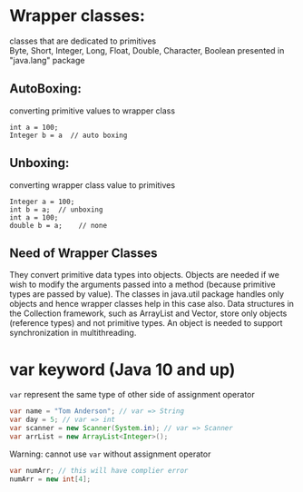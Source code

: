 # Wrapper classes:

classes that are dedicated to primitives        
Byte, Short, Integer, Long, Float, Double, Character, Boolean presented in "java.lang" package

## AutoBoxing:

converting primitive values to wrapper class

```
int a = 100;
Integer b = a  // auto boxing
```

## Unboxing:

converting wrapper class value to primitives

```text
Integer a = 100;
int b = a;  // unboxing
int a = 100;
double b = a;    // none
```

## Need of Wrapper Classes

They convert primitive data types into objects. 
Objects are needed if we wish to modify the arguments passed into a method (because primitive types are passed by value). 
The classes in java.util package handles only objects and hence wrapper classes help in this case also. 
Data structures in the Collection framework, such as ArrayList and Vector, store only objects (reference
types) and not primitive types. An object is needed to support synchronization in multithreading.

# var keyword (Java 10 and up)
`var` represent the same type of other side of assignment operator

```java
var name = "Tom Anderson"; // var => String
var day = 5; // var => int
var scanner = new Scanner(System.in); // var => Scanner
var arrList = new ArrayList<Integer>();
```

Warning: cannot use `var` without assignment operator
```java
var numArr; // this will have complier error
numArr = new int[4];
```
